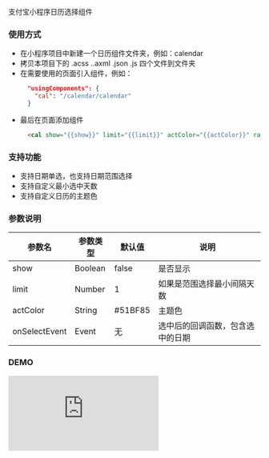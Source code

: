 支付宝小程序日历选择组件

### 使用方式

* 在小程序项目中新建一个日历组件文件夹，例如：calendar
* 拷贝本项目下的 .acss ..axml .json .js 四个文件到文件夹
* 在需要使用的页面引入组件，例如：
  ```json
    "usingComponents": {
      "cal": "/calendar/calendar"
    }
  ```
* 最后在页面添加组件
  ```html
    <cal show="{{show}}" limit="{{limit}}" actColor="{{actColor}}" range="{{range}}" onSelectEvent="onSelectEvent"></cal>
  ```

 ### 支持功能
 * 支持日期单选，也支持日期范围选择
 * 支持自定义最小选中天数
 * 支持自定义日历的主题色

### 参数说明
 参数名 | 参数类型 | 默认值 | 说明 |
------------ | ------------- | ---- | ---|
show | Boolean | false | 是否显示 |
limit | Number | 1 | 如果是范围选择最小间隔天数 |
actColor | String | #51BF85 | 主题色 |
onSelectEvent | Event | 无 | 选中后的回调函数，包含选中的日期 |

### DEMO
![支付宝扫码预览](https://mobilecodec.alipay.com/show.htm?code=s6x09027oqrlqyl5bk7jq29)
